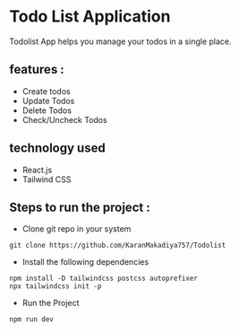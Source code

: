 # Todo List Application

Todolist App helps you manage your todos in  a single place.

## features :
- Create todos
- Update Todos
- Delete Todos
- Check/Uncheck Todos

## technology used
- React.js
- Tailwind CSS

## Steps to run the project :
- Clone git repo in your system
```
git clone https://github.com/KaranMakadiya757/Todolist
```
- Install the following dependencies
```
npm install -D tailwindcss postcss autoprefixer
npx tailwindcss init -p
```
- Run the Project
```
npm run dev
```
